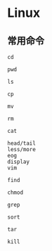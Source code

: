 # Linux
## 常用命令
```
cd

pwd

ls

cp

mv

rm

cat

head/tail
less/more
eog
display
vim

find

chmod

grep

sort

tar

kill
```